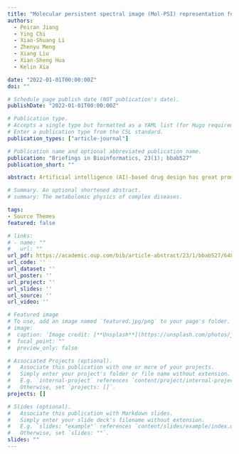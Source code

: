 ```yaml
---
title: "Molecular persistent spectral image (Mol-PSI) representation for machine learning models in drug design"
authors: 
  - Peiran Jiang
  - Ying Chi
  - Xiao-Shuang Li
  - Zhenyu Meng
  - Xiang Liu
  - Xian-Sheng Hua
  - Kelin Xia

date: "2022-01-01T00:00:00Z"
doi: ""

# Schedule page publish date (NOT publication's date).
publishDate: "2022-01-01T00:00:00Z"

# Publication type.
# Accepts a single type but formatted as a YAML list (for Hugo requirements).
# Enter a publication type from the CSL standard.
publication_types: ["article-journal"]

# Publication name and optional abbreviated publication name.
publication: "Briefings in Bioinformatics, 23(1); bbab527"
publication_short: ""

abstract: Artificial intelligence (AI)-based drug design has great promise to fundamentally change the landscape of the pharmaceutical industry. Even though there are great progress from handcrafted feature-based machine learning models, 3D convolutional neural networks (CNNs) and graph neural networks, effective and efficient representations that characterize the structural, physical, chemical and biological properties of molecular structures and interactions remain to be a great challenge. Here, we propose an equal-sized molecular 2D image representation, known as the molecular persistent spectral image (Mol-PSI), and combine it with CNN model for AI-based drug design. Mol-PSI provides a unique one-to-one image representation for molecular structures and interactions. In general, deep models are empowered to achieve better performance with systematically organized representations in image format. A well-designed parallel CNN architecture for adapting Mol-PSIs is developed for protein–ligand binding affinity prediction. Our results, for the three most commonly used databases, including PDBbind-v2007, PDBbind-v2013 and PDBbind-v2016, are better than all traditional machine learning models, as far as we know. Our Mol-PSI model provides a powerful molecular representation that can be widely used in AI-based drug design and molecular data analysis.

# Summary. An optional shortened abstract.
# summary: The metabolomic physics of complex diseases.

tags:
- Source Themes
featured: false

# links:
# - name: ""
#   url: ""
url_pdf: https://academic.oup.com/bib/article-abstract/23/1/bbab527/6485012
url_code: ''
url_dataset: ''
url_poster: ''
url_project: ''
url_slides: ''
url_source: ''
url_video: ''

# Featured image
# To use, add an image named `featured.jpg/png` to your page's folder. 
# image:
#  caption: 'Image credit: [**Unsplash**](https://unsplash.com/photos/jdD8gXaTZsc)'
#  focal_point: ""
#  preview_only: false

# Associated Projects (optional).
#   Associate this publication with one or more of your projects.
#   Simply enter your project's folder or file name without extension.
#   E.g. `internal-project` references `content/project/internal-project/index.md`.
#   Otherwise, set `projects: []`.
projects: []

# Slides (optional).
#   Associate this publication with Markdown slides.
#   Simply enter your slide deck's filename without extension.
#   E.g. `slides: "example"` references `content/slides/example/index.md`.
#   Otherwise, set `slides: ""`.
slides: ""
---
```

